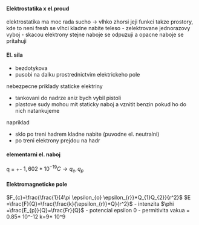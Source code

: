 #### Elektrostatika x el.proud

elektrostatika ma moc rada sucho -> vlhko zhorsi jeji funkci takze prostory, kde to neni fresh se vlhci
kladne nabite teleso - zelektrovane
jednorazovy vyboj - skacou elektrony
stejne naboje se odpuzuji a opacne naboje se pritahuji

#### El. sila
- bezdotykova
- pusobi na dalku prostrednictvim elektrickeho pole



nebezpecne priklady staticke elektriny
- tankovani do nadrze aniz bych vybil pistoli
- plastove sudy mohou mit staticky naboj a vznitit benzin pokud ho do nich natankujeme 


napriklad
- sklo po treni hadrem kladne nabite (puvodne el. neutralni)
- po treni elektrony prejdou na hadr

#### elementarni el. naboj
q = +- $1,602*10^{-19}C \to q_{e},q_{p}$ 

#### Elektromagneticke pole
$F_{c}=\frac{\frac{1}{4\pi \epsilon_{o} \epsilon_{r}}*Q_{1}Q_{2}}{r^2}$
$E =\frac{F}{Q}=\frac{\frac{k}{\epsilon_{r}}*Q}{r^2}$ - intenzita
$\phi =\frac{E_{p}}{Q}=\frac{Fr}{Q}$ - potencial
epsilon 0 - permitivita vakua = 0.85* 10^-12
k=9* 10^9
